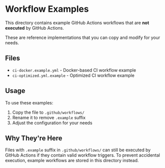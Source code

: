 # Workflow Examples

This directory contains example GitHub Actions workflows that are **not executed** by GitHub Actions.

These are reference implementations that you can copy and modify for your needs.

## Files

- `ci-docker.example.yml` - Docker-based CI workflow example
- `ci-optimized.yml.example` - Optimized CI workflow example

## Usage

To use these examples:

1. Copy the file to `.github/workflows/`
2. Rename it to remove `.example` suffix
3. Adjust the configuration for your needs

## Why They're Here

Files with `.example` suffix in `.github/workflows/` can still be executed by GitHub Actions if they contain valid workflow triggers. To prevent accidental execution, example workflows are stored in this directory instead.

